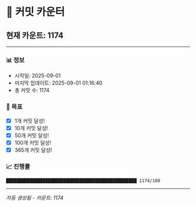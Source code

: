 # 🔢 커밋 카운터

## 현재 카운트: 1174

---

### 📊 정보
- 시작일: 2025-09-01
- 마지막 업데이트: 2025-09-01 01:16:40
- 총 커밋 수: 1174

### 🎯 목표
- [x] 1개 커밋 달성!
- [x] 10개 커밋 달성!
- [x] 50개 커밋 달성!
- [x] 100개 커밋 달성!
- [x] 365개 커밋 달성!

### 📈 진행률
```
██████████████████████████████████████████████████ 1174/100
```

---
*자동 생성됨 - 카운트: 1174*
